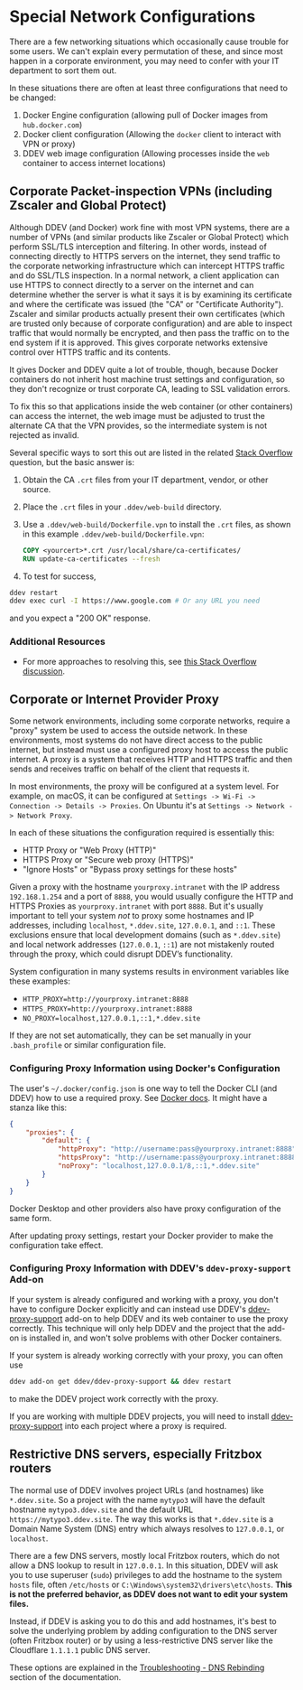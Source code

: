 # Special Network Configurations

There are a few networking situations which occasionally cause trouble for some users. We can't explain every permutation of these, and since most happen in a corporate environment, you may need to confer with your IT department to sort them out.

In these situations there are often at least three configurations that need to be changed:

1. Docker Engine configuration (allowing pull of Docker images from `hub.docker.com`)
2. Docker client configuration (Allowing the `docker` client to interact with VPN or proxy)
3. DDEV web image configuration (Allowing processes inside the `web` container to access internet locations)

## Corporate Packet-inspection VPNs (including Zscaler and Global Protect)

Although DDEV (and Docker) work fine with most VPN systems, there are a number of VPNs (and similar products like Zscaler or Global Protect) which perform SSL/TLS interception and filtering. In other words, instead of connecting directly to HTTPS servers on the internet, they send traffic to the corporate networking infrastructure which can intercept HTTPS traffic and do SSL/TLS inspection. In a normal network, a client application can use HTTPS to connect directly to a server on the internet and can determine whether the server is what it says it is by examining its certificate and where the certificate was issued (the "CA" or "Certificate Authority"). Zscaler and similar products actually present their own certificates (which are trusted only because of corporate configuration) and are able to inspect traffic that would normally be encrypted, and then pass the traffic on to the end system if it is approved. This gives corporate networks extensive control over HTTPS traffic and its contents.

It gives Docker and DDEV quite a lot of trouble, though, because Docker containers do not inherit host machine trust settings and configuration, so they don't recognize or trust corporate CA, leading to SSL validation errors.

To fix this so that applications inside the web container (or other containers) can access the internet, the web image must be adjusted to trust the alternate CA that the VPN provides, so the intermediate system is not rejected as invalid.

Several specific ways to sort this out are listed in the related [Stack Overflow](https://stackoverflow.com/questions/71595327/corporate-network-vpn-ddev-composer-create-results-in-ssl-certificate-proble) question, but the basic answer is:

1. Obtain the CA `.crt` files from your IT department, vendor, or other source.
2. Place the `.crt` files in your `.ddev/web-build` directory.
3. Use a `.ddev/web-build/Dockerfile.vpn` to install the `.crt` files, as shown in this example `.ddev/web-build/Dockerfile.vpn`:

    ```Dockerfile
    COPY <yourcert>*.crt /usr/local/share/ca-certificates/
    RUN update-ca-certificates --fresh
    ```

4. To test for success,

  ```bash
  ddev restart
  ddev exec curl -I https://www.google.com # Or any URL you need
  ```

  and you expect a "200 OK" response.

### Additional Resources

* For more approaches to resolving this, see [this Stack Overflow discussion](https://stackoverflow.com/questions/71595327/corporate-network-vpn-ddev-composer-create-results-in-ssl-certificate-proble).

## Corporate or Internet Provider Proxy

Some network environments, including some corporate networks, require a "proxy" system be used to access the outside network. In these environments, most systems do not have direct access to the public internet, but instead must use a configured proxy host to access the public internet. A proxy is a system that receives HTTP and HTTPS traffic and then sends and receives traffic on behalf of the client that requests it.

In most environments, the proxy will be configured at a system level. For example, on macOS, it can be configured at `Settings -> Wi-Fi -> Connection -> Details -> Proxies`. On Ubuntu it's at `Settings -> Network -> Network Proxy`.

In each of these situations the configuration required is essentially this:

* HTTP Proxy or "Web Proxy (HTTP)"
* HTTPS Proxy or "Secure web proxy (HTTPS)"
* "Ignore Hosts" or "Bypass proxy settings for these hosts"

Given a proxy with the hostname `yourproxy.intranet` with the IP address `192.168.1.254` and a port of `8888`, you would usually configure the HTTP and HTTPS Proxies as `yourproxy.intranet` with port `8888`. But it's usually important to tell your system *not* to proxy some hostnames and IP addresses, including `localhost`, `*.ddev.site`, `127.0.0.1`, and `::1`. These exclusions ensure that local development domains (such as `*.ddev.site`) and local network addresses (`127.0.0.1`, `::1`) are not mistakenly routed through the proxy, which could disrupt DDEV’s functionality.

System configuration in many systems results in environment variables like these examples:

* `HTTP_PROXY=http://yourproxy.intranet:8888`
* `HTTPS_PROXY=http://yourproxy.intranet:8888`
* `NO_PROXY=localhost,127.0.0.1,::1,*.ddev.site`

If they are not set automatically, they can be set manually in your `.bash_profile` or similar configuration file.

### Configuring Proxy Information using Docker's Configuration

The user's `~/.docker/config.json` is one way to tell the Docker CLI (and DDEV) how to use a required proxy. See [Docker docs](https://docs.docker.com/engine/cli/proxy/). It might have a stanza like this:

```json
{
    "proxies": {
        "default": {
            "httpProxy": "http://username:pass@yourproxy.intranet:8888",
            "httpsProxy": "http://username:pass@yourproxy.intranet:8888",
            "noProxy": "localhost,127.0.0.1/8,::1,*.ddev.site"
        }
    }
}
```

Docker Desktop and other providers also have proxy configuration of the same form.

After updating proxy settings, restart your Docker provider to make the configuration take effect.

### Configuring Proxy Information with DDEV's `ddev-proxy-support` Add-on

If your system is already configured and working with a proxy, you don't have to configure Docker explicitly and can instead use DDEV's [ddev-proxy-support](https://github.com/ddev/ddev-proxy-support) add-on to help DDEV and its web container to use the proxy correctly. This technique will only help DDEV and the project that the add-on is installed in, and won't solve problems with other Docker containers.

If your system is already working correctly with your proxy, you can often use

```bash
ddev add-on get ddev/ddev-proxy-support && ddev restart
```

to make the DDEV project work correctly with the proxy.

If you are working with multiple DDEV projects, you will need to install [ddev-proxy-support](https://github.com/ddev/ddev-proxy-support) into each project where a proxy is required.

## Restrictive DNS servers, especially Fritzbox routers

The normal use of DDEV involves project URLs (and hostnames) like `*.ddev.site`. So a project with the name `mytypo3` will have the default hostname `mytypo3.ddev.site` and the default URL `https://mytypo3.ddev.site`. The way this works is that `*.ddev.site` is a Domain Name System (DNS) entry which always resolves to `127.0.0.1`, or `localhost`.

There are a few DNS servers, mostly local Fritzbox routers, which do not allow a DNS lookup to result in `127.0.0.1`. In this situation, DDEV will ask you to use superuser (`sudo`) privileges to add the hostname to the system `hosts` file, often `/etc/hosts` or `C:\Windows\system32\drivers\etc\hosts`. **This is not the preferred behavior, as DDEV does not want to edit your system files.**

Instead, if DDEV is asking you to do this and add hostnames, it's best to solve the underlying problem by adding configuration to the DNS server (often Fritzbox router) or by using a less-restrictive DNS server like the Cloudflare `1.1.1.1` public DNS server.

These options are explained in the [Troubleshooting - DNS Rebinding](troubleshooting.md#dns-rebinding-prohibited-mostly-on-fritzbox-routers) section of the documentation.
